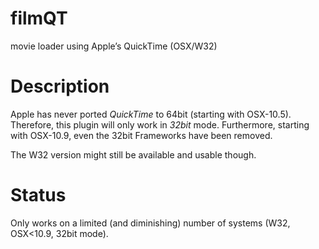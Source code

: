 filmQT
===

movie loader using Apple’s QuickTime (OSX/W32)

# Description

Apple has never ported *QuickTime* to 64bit (starting with OSX-10.5).
Therefore, this plugin will only work in *32bit* mode.
Furthermore, starting with OSX-10.9, even the 32bit Frameworks have been removed.

The W32 version might still be available and usable though.

# Status

Only works on a limited (and diminishing) number of systems (W32, OSX<10.9, 32bit mode).